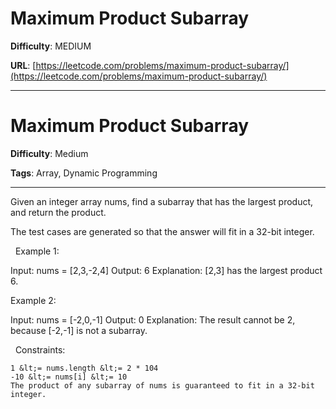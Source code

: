 # Maximum Product Subarray

**Difficulty**: MEDIUM

**URL**: [https://leetcode.com/problems/maximum-product-subarray/](https://leetcode.com/problems/maximum-product-subarray/)

---

# Maximum Product Subarray

**Difficulty**: Medium

**Tags**: Array, Dynamic Programming

---

Given an integer array nums, find a subarray that has the largest product, and return the product.

The test cases are generated so that the answer will fit in a 32-bit integer.

&nbsp;
Example 1:


Input: nums = [2,3,-2,4]
Output: 6
Explanation: [2,3] has the largest product 6.


Example 2:


Input: nums = [-2,0,-1]
Output: 0
Explanation: The result cannot be 2, because [-2,-1] is not a subarray.


&nbsp;
Constraints:


	1 &lt;= nums.length &lt;= 2 * 104
	-10 &lt;= nums[i] &lt;= 10
	The product of any subarray of nums is guaranteed to fit in a 32-bit integer.




